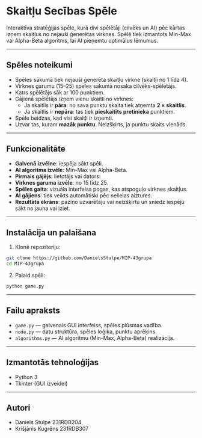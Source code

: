 # Skaitļu Secības Spēle

Interaktīva stratēģijas spēle, kurā divi spēlētāji (cilvēks un AI) pēc kārtas izņem skaitļus no nejauši ģenerētas virknes. Spēlē tiek izmantots Min-Max vai Alpha-Beta algoritms, lai AI pieņemtu optimālus lēmumus.

---

## Spēles noteikumi

- Spēles sākumā tiek nejauši ģenerēta skaitļu virkne (skaitļi no 1 līdz 4).
- Virknes garumu (15–25) spēles sākumā nosaka cilvēks-spēlētājs.
- Katrs spēlētājs sāk ar 100 punktiem.
- Gājienā spēlētājs izņem vienu skaitli no virknes:
  - Ja skaitlis ir **pāra**: no sava punktu skaita tiek atņemta **2 × skaitlis**.
  - Ja skaitlis ir **nepāra**: tas tiek **pieskaitīts pretinieka** punktiem.
- Spēle beidzas, kad visi skaitļi ir izņemti.
- Uzvar tas, kuram **mazāk punktu**. Neizšķirts, ja punktu skaits vienāds.

---

## Funkcionalitāte

- **Galvenā izvēlne**: iespēja sākt spēli.
- **AI algoritma izvēle**: Min-Max vai Alpha-Beta.
- **Pirmais gājējs**: lietotājs vai dators.
- **Virknes garuma izvēle**: no 15 līdz 25.
- **Spēles gaita**: vizuāla interfeisa pogas, kas atspoguļo virknes skaitļus.
- **AI gājiens**: tiek veikts automātiski pēc nelielas aiztures.
- **Rezultāta ekrāns**: paziņo uzvarētāju vai neizšķirtu un sniedz iespēju sākt no jauna vai iziet.

---

## Instalācija un palaišana

1. Klonē repozitoriju:
```bash
git clone https://github.com/DanielsStulpe/MIP-43grupa
cd MIP-43grupa
```

2. Palaid spēli:
```bash
python game.py
```

---

## Failu apraksts

- `game.py` — galvenais GUI interfeiss, spēles plūsmas vadība.
- `node.py` — datu struktūra, spēles loģika, punktu aprēķins.
- `algorithms.py` — AI algoritmu (Min-Max, Alpha-Beta) realizācija.

---

## Izmantotās tehnoloģijas

- Python 3
- Tkinter (GUI izveidei)

---

## Autori

- Daniels Stulpe 231RDB204
- Krišjānis Kugrēns 231RDB307

